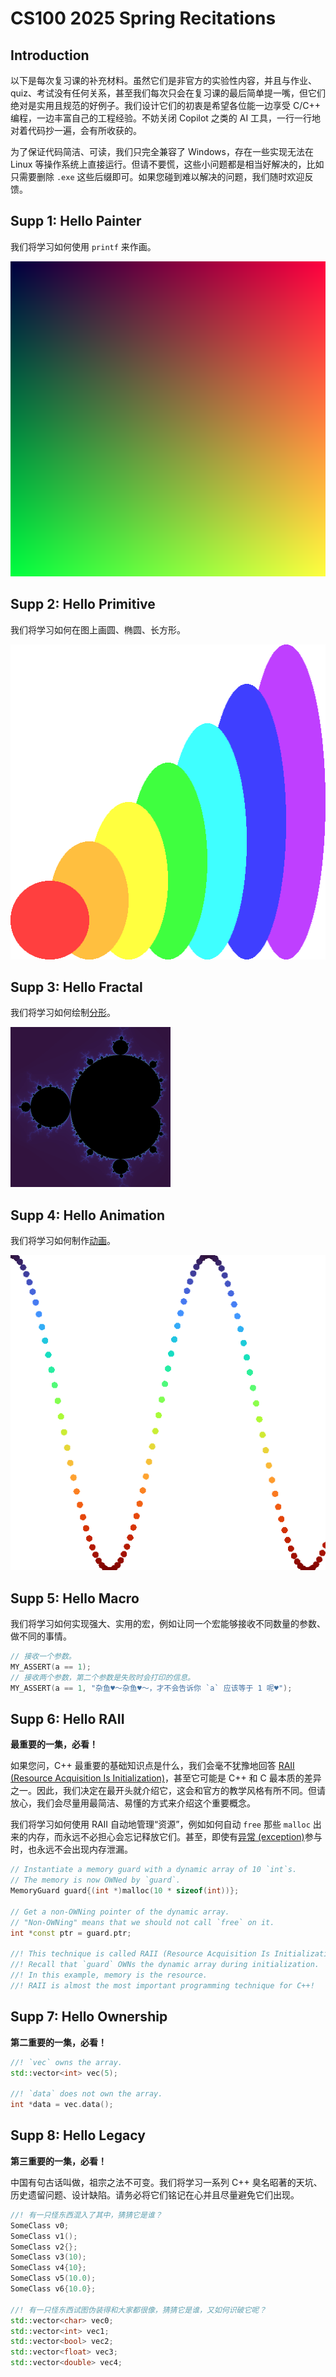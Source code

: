 # CS100 2025 Spring Recitations

## Introduction

以下是每次复习课的补充材料。虽然它们是非官方的实验性内容，并且与作业、quiz、考试没有任何关系，甚至我们每次只会在复习课的最后简单提一嘴，但它们绝对是实用且规范的好例子。我们设计它们的初衷是希望各位能一边享受 C/C++ 编程，一边丰富自己的工程经验。不妨关闭 Copilot 之类的 AI 工具，一行一行地对着代码抄一遍，会有所收获的。

为了保证代码简洁、可读，我们只完全兼容了 Windows，存在一些实现无法在 Linux 等操作系统上直接运行。但请不要慌，这些小问题都是相当好解决的，比如只需要删除 `.exe` 这些后缀即可。如果您碰到难以解决的问题，我们随时欢迎反馈。

## Supp 1: Hello Painter

我们将学习如何使用 `printf` 来作画。

<img src="r1/supp/image.png" style="zoom: 100%;" />

## Supp 2: Hello Primitive

我们将学习如何在图上画圆、椭圆、长方形。

<img src="r2/supp/image.png" style="zoom: 100%;" />

## Supp 3: Hello Fractal

我们将学习如何绘制[分形](https://en.wikipedia.org/wiki/Fractal)。

<img src="r3/supp/image.png" style="zoom: 25%;" />

## Supp 4: Hello Animation

我们将学习如何制作[动画](r4/supp/video_high_quality.mp4)。

<img src="r4/supp/image.png" style="zoom: 100%;" />

## Supp 5: Hello Macro

我们将学习如何实现强大、实用的宏，例如让同一个宏能够接收不同数量的参数、做不同的事情。
```c
// 接收一个参数。
MY_ASSERT(a == 1);
// 接收两个参数，第二个参数是失败时会打印的信息。
MY_ASSERT(a == 1, "杂鱼♥～杂鱼♥～，才不会告诉你 `a` 应该等于 1 呢♥");
```

## Supp 6: Hello RAII

**最重要的一集，必看！**

如果您问，C++ 最重要的基础知识点是什么，我们会毫不犹豫地回答 [RAII (Resource Acquisition Is Initialization)](https://en.cppreference.com/w/cpp/language/raii)，甚至它可能是 C++ 和 C 最本质的差异之一。因此，我们决定在最开头就介绍它，这会和官方的教学风格有所不同。但请放心，我们会尽量用最简洁、易懂的方式来介绍这个重要概念。

我们将学习如何使用 RAII 自动地管理“资源”，例如如何自动 `free` 那些 `malloc` 出来的内存，而永远不必担心会忘记释放它们。甚至，即使有[异常 (exception)](https://en.cppreference.com/w/cpp/error/exception)参与时，也永远不会出现内存泄漏。

```cpp
// Instantiate a memory guard with a dynamic array of 10 `int`s.
// The memory is now OWNed by `guard`.
MemoryGuard guard{(int *)malloc(10 * sizeof(int))};

// Get a non-OWNing pointer of the dynamic array.
// "Non-OWNing" means that we should not call `free` on it.
int *const ptr = guard.ptr;

//! This technique is called RAII (Resource Acquisition Is Initialization).
//! Recall that `guard` OWNs the dynamic array during initialization.
//! In this example, memory is the resource.
//! RAII is almost the most important programming technique for C++!
```

## Supp 7: Hello Ownership

**第二重要的一集，必看！**

```cpp
//! `vec` owns the array.
std::vector<int> vec(5);

//! `data` does not own the array.
int *data = vec.data();
```

## Supp 8: Hello Legacy

**第三重要的一集，必看！**

中国有句古话叫做，祖宗之法不可变。我们将学习一系列 C++ 臭名昭著的天坑、历史遗留问题、设计缺陷。请务必将它们铭记在心并且尽量避免它们出现。

```cpp
//! 有一只怪东西混入了其中，猜猜它是谁？
SomeClass v0;  
SomeClass v1();
SomeClass v2{};
SomeClass v3(10);
SomeClass v4{10};
SomeClass v5(10.0);
SomeClass v6{10.0};

//! 有一只怪东西试图伪装得和大家都很像，猜猜它是谁，又如何识破它呢？
std::vector<char> vec0;
std::vector<int> vec1;
std::vector<bool> vec2;
std::vector<float> vec3;
std::vector<double> vec4;
```
